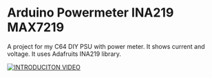 # Arduino Powermeter INA219 MAX7219

A project for my C64 DIY PSU with power meter.
It shows current and voltage.
It uses Adafruits INA219 library.

[![INTRODUCITON VIDEO](https://img.youtube.com/vi/dyUb0TUq6-s/0.jpg)](https://www.youtube.com/watch?v=dyUb0TUq6-s)
